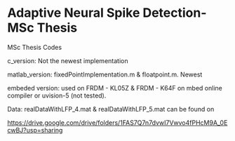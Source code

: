 # Adaptive Neural Spike Detection-MSc Thesis
 MSc Thesis Codes

c_version:  Not the newest implementation

matlab_version: fixedPointImplementation.m & floatpoint.m.  Newest

embeded version: used on FRDM - KL05Z & FRDM - K64F on mbed online compiler or uvision-5 (not tested). 


Data: realDataWithLFP_4.mat & realDataWithLFP_5.mat can be found on 

https://drive.google.com/drive/folders/1FAS7Q7n7dvwI7Vwvo4fPHcM9A_0EcwBJ?usp=sharing

